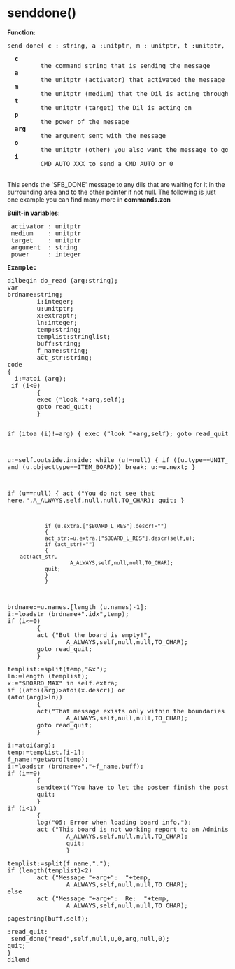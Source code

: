 <div class="mw-parser-output"><h1><span id="senddone()"></span><span class="mw-headline" id="senddone.28.29">senddone()</span></h1>
<p><b>Function:</b>
</p>
<pre>send_done( c&#160;: string, a :unitptr, m&#160;: unitptr, t :unitptr, p&#160;: integer, arg&#160;: string, o&#160;: unitptr, i&#160;: integer);
</pre>
<pre>  <b>c</b>
         the command string that is sending the message
  <b>a</b>
         the unitptr (activator) that activated the message
  <b>m</b>
         the unitptr (medium) that the Dil is acting through
  <b>t</b>
         the unitptr (target) the Dil is acting on
  <b>p</b>
         the power of the message
  <b>arg</b>
         the argument sent with the message
  <b>o</b>
         the unitptr (other) you also want the message to go to
  <b>i</b>
         CMD_AUTO_XXX to send a CMD_AUTO or 0
</pre>
<p><br />
This sends the 'SFB_DONE' message to any dils that are waiting for it in the
surrounding area and to the other pointer if not null.  The following is just
one example you can find many more in <b>commands.zon</b>
</p><p><b>Built-in variables</b>:
</p>
<pre> activator&#160;: unitptr
 medium    : unitptr
 target    : unitptr
 argument  : string
 power     : integer
</pre>
<pre><b>Example:</b>
</pre>
<pre>dilbegin do_read (arg:string);
var
brdname:string;
        i:integer;
        u:unitptr;
        x:extraptr;
        ln:integer;
        temp:string;
        templist:stringlist;
        buff:string;
        f_name:string;
        act_str:string;
code
{
  i:=atoi (arg);
 if (i&lt;0)
        {
        exec ("look "+arg,self);
        goto read_quit;
        }

if (itoa (i)!=arg)
        {
        exec ("look "+arg,self);
        goto read_quit;
        }

u:=self.outside.inside;
while (u!=null)
        {
        if ((u.type==UNIT_ST_OBJ) and (u.objecttype==ITEM_BOARD))
                break;
        u:=u.next;
        }

if (u==null)
        {
        act ("You do not see that here.",A_ALWAYS,self,null,null,TO_CHAR);
        quit;
        }

                if (u.extra.["$BOARD_L_RES"].descr!="")
                {
                act_str:=u.extra.["$BOARD_L_RES"].descr(self,u);
                if (act_str!="")
                {
        act(act_str,
                        A_ALWAYS,self,null,null,TO_CHAR);
                quit;
                }
                }
</pre>
<pre>brdname:=u.names.[length (u.names)-1];
i:=loadstr (brdname+".idx",temp);
if (i&lt;=0)
        {
        act ("But the board is empty!",
                A_ALWAYS,self,null,null,TO_CHAR);
        goto read_quit;
        }
</pre>
<pre>templist:=split(temp,"&amp;x");
ln:=length (templist);
x:="$BOARD_MAX" in self.extra;
if ((atoi(arg)&gt;atoi(x.descr)) or
(atoi(arg)&gt;ln))
        {
        act("That message exists only within the boundaries of your mind.",
                A_ALWAYS,self,null,null,TO_CHAR);
        goto read_quit;
        }
</pre>
<pre>i:=atoi(arg);
temp:=templist.[i-1];
f_name:=getword(temp);
i:=loadstr (brdname+"."+f_name,buff);
if (i==0)
        {
        sendtext("You have to let the poster finish the post before reading it.",self);
        quit;
        }
if (i&lt;1)
        {
        log("05: Error when loading board info.");
        act ("This board is not working report to an Administrator",
                A_ALWAYS,self,null,null,TO_CHAR);
                quit;
                }
</pre>
<pre>templist:=split(f_name,".");
if (length(templist)&lt;2)
        act ("Message "+arg+":  "+temp,
                A_ALWAYS,self,null,null,TO_CHAR);
else
        act ("Message "+arg+":  Re:  "+temp,
                A_ALWAYS,self,null,null,TO_CHAR);
</pre>
<pre>pagestring(buff,self);
</pre>
<pre>:read_quit:
 send_done("read",self,null,u,0,arg,null,0);
quit;
}
dilend
</pre></div>